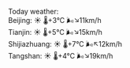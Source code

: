Today weather:  
Beijing: ☀️   🌡️+3°C 🌬️↘11km/h  
Tianjin: ☀️   🌡️+5°C 🌬️↘15km/h  
Shijiazhuang: ☀️   🌡️+7°C 🌬️↖12km/h  
Tangshan: ☀️   🌡️+4°C 🌬️↘19km/h  
